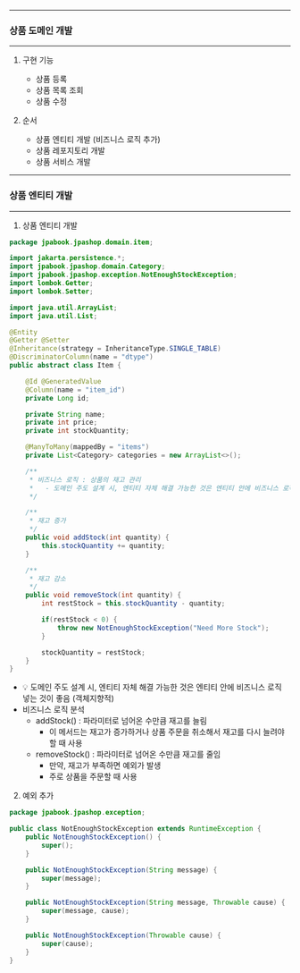 -----
### 상품 도메인 개발
-----
1. 구현 기능
   - 상품 등록
   - 상품 목록 조회
   - 상품 수정

2. 순서
   - 상품 엔티티 개발 (비즈니스 로직 추가)
   - 상품 레포지토리 개발
   - 상품 서비스 개발

-----
### 상품 엔티티 개발
-----
1. 상품 엔티티 개발
```java
package jpabook.jpashop.domain.item;

import jakarta.persistence.*;
import jpabook.jpashop.domain.Category;
import jpabook.jpashop.exception.NotEnoughStockException;
import lombok.Getter;
import lombok.Setter;

import java.util.ArrayList;
import java.util.List;

@Entity
@Getter @Setter
@Inheritance(strategy = InheritanceType.SINGLE_TABLE)
@DiscriminatorColumn(name = "dtype")
public abstract class Item {

    @Id @GeneratedValue
    @Column(name = "item_id")
    private Long id;

    private String name;
    private int price;
    private int stockQuantity;

    @ManyToMany(mappedBy = "items")
    private List<Category> categories = new ArrayList<>();

    /**
     * 비즈니스 로직 : 상품의 재고 관리
     *   - 도메인 주도 설계 시, 엔티티 자체 해결 가능한 것은 엔티티 안에 비즈니스 로직 넣는 것이 좋음 (객체지향적)
     */

    /**
     * 재고 증가
     */
    public void addStock(int quantity) {
        this.stockQuantity += quantity;
    }

    /**
     * 재고 감소
     */
    public void removeStock(int quantity) {
        int restStock = this.stockQuantity - quantity;

        if(restStock < 0) {
            throw new NotEnoughStockException("Need More Stock");
        }

        stockQuantity = restStock;
    }
}
```
  - 💡 도메인 주도 설계 시, 엔티티 자체 해결 가능한 것은 엔티티 안에 비즈니스 로직 넣는 것이 좋음 (객체지향적)
  - 비즈니스 로직 분석
    + addStock() : 파라미터로 넘어온 수만큼 재고를 늘림
      * 이 메서드는 재고가 증가하거나 상품 주문을 취소해서 재고를 다시 늘려야할 때 사용
    + removeStock() : 파라미터로 넘어온 수만큼 재고를 줄임
      * 만약, 재고가 부족하면 예외가 발생
      * 주로 상품을 주문할 때 사용
      
2. 예외 추가
```java
package jpabook.jpashop.exception;

public class NotEnoughStockException extends RuntimeException {
    public NotEnoughStockException() {
        super();
    }

    public NotEnoughStockException(String message) {
        super(message);
    }

    public NotEnoughStockException(String message, Throwable cause) {
        super(message, cause);
    }

    public NotEnoughStockException(Throwable cause) {
        super(cause);
    }
}
```

